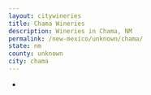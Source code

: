 ```yaml
---
layout: citywineries
title: Chama Wineries
description: Wineries in Chama, NM
permalink: /new-mexico/unknown/chama/
state: nm
county: unknown
city: chama
---
```

-
